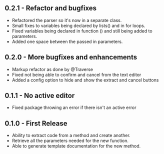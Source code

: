 ## 0.2.1 - Refactor and bugfixes
* Refactored the parser so it's now in a separate class.
* Small fixes to variables being declared by lists() and in for loops.
* Fixed variables being declared in function () and still being added to parameters.
* Added one space between the passed in parameters.

## 0.2.0 - More bugfixes and enhancements
* Markup refactor as done by @Traverse
* Fixed not being able to confirm and cancel from the text editor
* Added a config option to hide and show the extract and cancel buttons

## 0.1.1 - No active editor
* Fixed package throwing an error if there isn't an active error

## 0.1.0 - First Release
* Ability to extract code from a method and create another.
* Retrieve all the parameters needed for the new function.
* Able to generate template documentation for the new method.
